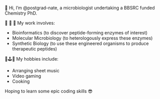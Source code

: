 👋 Hi, I’m @postgrad-nate, a microbiologist undertaking a BBSRC funded Chemistry PhD. 


🧪 🧫 🔬 My work involves:
- Bioinformatics (to discover peptide-forming enzymes of interest)
- Molecular Microbiology (to heterologously express these enzymes) 
- Synthetic Biology (to use these engineered organisms to produce therapeutic peptides)


🎼🕹️🍳 My hobbies include: 
- Arranging sheet music
- Video gaming
- Cooking

Hoping to learn some epic coding skills 😎


<!---
postgrad-nate/postgrad-nate is a ✨ special ✨ repository because its `README.md` (this file) appears on your GitHub profile.
You can click the Preview link to take a look at your changes.
--->
